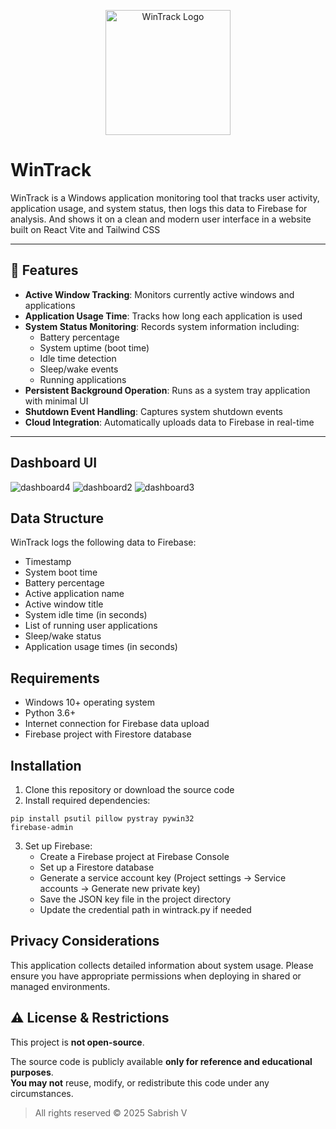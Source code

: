 <p align="center">
  <img src="https://github.com/user-attachments/assets/577bf363-35bf-4afd-933a-ac5e29d54408" alt="WinTrack Logo" width="200"/>
</p>

# WinTrack

WinTrack is a Windows application monitoring tool that tracks user activity, application usage, and system status, then logs this data to Firebase for analysis. And shows it on a clean and modern user interface in a website built on React Vite and Tailwind CSS

---

## 🚀 Features

- **Active Window Tracking**: Monitors currently active windows and applications  
- **Application Usage Time**: Tracks how long each application is used  
- **System Status Monitoring**: Records system information including:
  - Battery percentage  
  - System uptime (boot time)  
  - Idle time detection  
  - Sleep/wake events  
  - Running applications  
- **Persistent Background Operation**: Runs as a system tray application with minimal UI  
- **Shutdown Event Handling**: Captures system shutdown events  
- **Cloud Integration**: Automatically uploads data to Firebase in real-time  

---

## Dashboard UI 
![dashboard4](https://github.com/user-attachments/assets/2e692d15-0bf5-4828-a2d2-1ed68316bd89)
![dashboard2](https://github.com/user-attachments/assets/ad6a1886-f4b9-4f62-9329-77f3e28062e3)
![dashboard3](https://github.com/user-attachments/assets/af4f2750-e284-46ed-9269-b63b356b6b25)

## Data Structure
WinTrack logs the following data to Firebase:

- Timestamp
- System boot time
- Battery percentage
- Active application name
- Active window title
- System idle time (in seconds)
- List of running user applications
- Sleep/wake status
- Application usage times (in seconds)

## Requirements
- Windows 10+ operating system
- Python 3.6+
- Internet connection for Firebase data upload
- Firebase project with Firestore database

## Installation
1. Clone this repository or download the source code
2. Install required dependencies:
```
pip install psutil pillow pystray pywin32 
firebase-admin
```
3. Set up Firebase:
   - Create a Firebase project at Firebase Console
   - Set up a Firestore database
   - Generate a service account key (Project settings → Service accounts → Generate new private key)
   - Save the JSON key file in the project directory
   - Update the credential path in wintrack.py if needed
  
## Privacy Considerations
This application collects detailed information about system usage. Please ensure you have appropriate permissions when deploying in shared or managed environments.


## ⚠️ License & Restrictions

This project is **not open-source**.

The source code is publicly available **only for reference and educational purposes**.  
**You may not** reuse, modify, or redistribute this code under any circumstances.

> All rights reserved © 2025 Sabrish V
